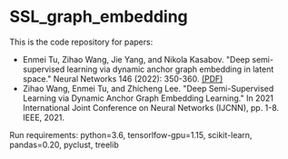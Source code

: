 # SSL_graph_embedding
This is the code repository for papers:
- Enmei Tu, Zihao Wang, Jie Yang, and Nikola Kasabov. "Deep semi-supervised learning via dynamic anchor graph embedding in latent space." Neural Networks 146 (2022): 350-360. [(PDF)](1-NN22.pdf)
- Zihao Wang, Enmei Tu, and Zhicheng Lee. "Deep Semi-Supervised Learning via Dynamic Anchor Graph Embedding Learning." In 2021 International Joint Conference on Neural Networks (IJCNN), pp. 1-8. IEEE, 2021.

Run requirements: python=3.6, tensorlfow-gpu=1.15, scikit-learn, pandas=0.20, pyclust, treelib
